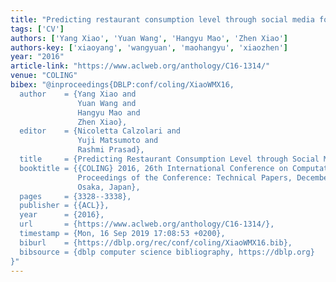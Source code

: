 ```yaml
---
title: "Predicting restaurant consumption level through social media footprints"
tags: ['CV']
authors: ['Yang Xiao', 'Yuan Wang', 'Hangyu Mao', 'Zhen Xiao']
authors-key: ['xiaoyang', 'wangyuan', 'maohangyu', 'xiaozhen']
year: "2016"
article-link: "https://www.aclweb.org/anthology/C16-1314/"
venue: "COLING"
bibex: "@inproceedings{DBLP:conf/coling/XiaoWMX16,
  author    = {Yang Xiao and
               Yuan Wang and
               Hangyu Mao and
               Zhen Xiao},
  editor    = {Nicoletta Calzolari and
               Yuji Matsumoto and
               Rashmi Prasad},
  title     = {Predicting Restaurant Consumption Level through Social Media Footprints},
  booktitle = {{COLING} 2016, 26th International Conference on Computational Linguistics,
               Proceedings of the Conference: Technical Papers, December 11-16, 2016,
               Osaka, Japan},
  pages     = {3328--3338},
  publisher = {{ACL}},
  year      = {2016},
  url       = {https://www.aclweb.org/anthology/C16-1314/},
  timestamp = {Mon, 16 Sep 2019 17:08:53 +0200},
  biburl    = {https://dblp.org/rec/conf/coling/XiaoWMX16.bib},
  bibsource = {dblp computer science bibliography, https://dblp.org}
}"
---
```

